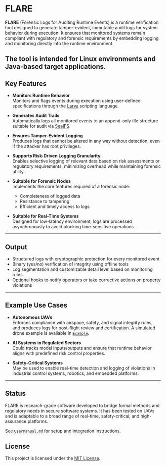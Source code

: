 # FLARE

**FLARE** (Forensic Logs for Auditing Runtime Events) is a runtime verification tool designed to generate tamper-evident, immutable audit logs for system behavior during execution. It ensures that monitored systems remain compliant with regulatory and forensic requirements by embedding logging and monitoring directly into the runtime environment.

The tool is intended for Linux environments and Java-based target applications.
---

## Key Features

- **Monitors Runtime Behavior**  
  Monitors and flags events during execution using user-defined specifications through the [Larva](https://github.com/ccol002/larva-rv-tool) scripting language.

- **Generates Audit Trails**  
  Automatically logs all monitored events to an append-only file structure suitable for audit via [SealFS](https://github.com/ccol002/sealfs).

- **Ensures Tamper-Evident Logging**  
  Produces logs that cannot be altered in any way without detection, even if the attacker has root privileges.

- **Supports Risk-Driven Logging Granularity**  
  Enables selective logging of relevant data based on risk assessments or regulatory requirements, minimizing overhead while maintaining forensic utility.

- **Suitable for Forensic Nodes**  
  Implements the core features required of a forensic node:
  - Completeness of logged data
  - Resistance to tampering
  - Efficient and timely access to logs

- **Suitable for Real-Time Systems**  
  Designed for low-latency environment, logs are processed asynchronously to avoid blocking time-sensitive operations.

---

## Output

- Structured logs with cryptographic protection for every monitored event
- Binary (yes/no) verification of integrity using offline tools
- Log segmentation and customizable detail level based on monitoring rules
- Optional hooks to notify operators or take corrective actions on property violations

---

## Example Use Cases

- **Autonomous UAVs**  
  Enforces compliance with airspace, safety, and signal integrity rules, and produces logs for post-flight review and certification.
  A simulated drone example is available in [`Example`](./Example/).
  
- **AI Systems in Regulated Sectors**  
  Could tracks model inputs/outputs and ensure that runtime behavior aligns with predefined risk control properties.

- **Safety-Critical Systems**  
  May be used to enable real-time detection and logging of violations in industrial control systems, robotics, and embedded platforms.

---

## Status

FLARE is research-grade software developed to bridge formal methods and regulatory needs in secure software systems. It has been tested on UAVs and is adaptable to a broad range of real-time, safety-critical, and high-assurance platforms.

See [`UserManual.md`](./UserManual.md) for setup and integration instructions.

## License

This project is licensed under the [MIT License](./LICENSE).
